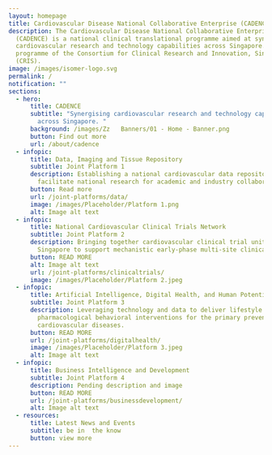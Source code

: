 ```yaml
---
layout: homepage
title: Cardiovascular Disease National Collaborative Enterprise (CADENCE)
description: The Cardiovascular Disease National Collaborative Enterprise
  (CADENCE) is a national clinical translational programme aimed at synergising
  cardiovascular research and technology capabilities across Singapore. It is a
  programme of the Consortium for Clinical Research and Innovation, Singapore
  (CRIS).
image: /images/isomer-logo.svg
permalink: /
notification: ""
sections:
  - hero:
      title: CADENCE
      subtitle: "Synergising cardiovascular research and technology capabilities
        across Singapore. "
      background: /images/Zz   Banners/01 - Home - Banner.png
      button: Find out more
      url: /about/cadence
  - infopic:
      title: Data, Imaging and Tissue Repository
      subtitle: Joint Platform 1
      description: Establishing a national cardiovascular data repository to
        facilitate national research for academic and industry collaborators.
      button: Read more
      url: /joint-platforms/data/
      image: /images/Placeholder/Platform 1.png
      alt: Image alt text
  - infopic:
      title: National Cardiovascular Clinical Trials Network
      subtitle: Joint Platform 2
      description: Bringing together cardiovascular clinical trial units across
        Singapore to support mechanistic early-phase multi-site clinical trials.
      button: READ MORE
      alt: Image alt text
      url: /joint-platforms/clinicaltrials/
      image: /images/Placeholder/Platform 2.jpeg
  - infopic:
      title: Artificial Intelligence, Digital Health, and Human Potential
      subtitle: Joint Platform 3
      description: Leveraging technology and data to deliver lifestyle and
        pharmacological behavioral interventions for the primary prevention of
        cardiovascular diseases.
      button: READ MORE
      url: /joint-platforms/digitalhealth/
      image: /images/Placeholder/Platform 3.jpeg
      alt: Image alt text
  - infopic:
      title: Business Intelligence and Development
      subtitle: Joint Platform 4
      description: Pending description and image
      button: READ MORE
      url: /joint-platforms/businessdevelopment/
      alt: Image alt text
  - resources:
      title: Latest News and Events
      subtitle: be in  the know
      button: view more
---
```

